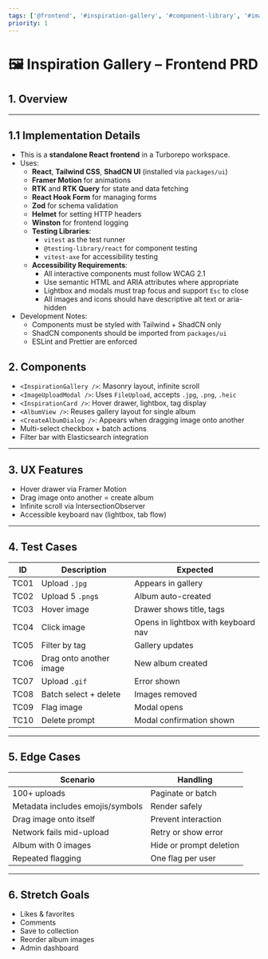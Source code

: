 ```yaml
---
tags: ['@frontend', '#inspiration-gallery', '#component-library', '#image-upload', '#responsive', '#accessibility', '#dragdrop', '#elasticsearch', '#animation']
priority: 1
---
```


# 🖼️ Inspiration Gallery – Frontend PRD

## 1. Overview
---


## 1.1 Implementation Details

- This is a **standalone React frontend** in a Turborepo workspace.
- Uses:
  - **React**, **Tailwind CSS**, **ShadCN UI** (installed via `packages/ui`)
  - **Framer Motion** for animations
  - **RTK** and **RTK Query** for state and data fetching
  - **React Hook Form** for managing forms
  - **Zod** for schema validation
  - **Helmet** for setting HTTP headers
  - **Winston** for frontend logging
  - **Testing Libraries**:
    - `vitest` as the test runner
    - `@testing-library/react` for component testing
    - `vitest-axe` for accessibility testing
  - **Accessibility Requirements**:
    - All interactive components must follow WCAG 2.1
    - Use semantic HTML and ARIA attributes where appropriate
    - Lightbox and modals must trap focus and support `Esc` to close
    - All images and icons should have descriptive alt text or aria-hidden
- Development Notes:
  - Components must be styled with Tailwind + ShadCN only
  - ShadCN components should be imported from `packages/ui`
  - ESLint and Prettier are enforced
## 2. Components

- `<InspirationGallery />`: Masonry layout, infinite scroll
- `<ImageUploadModal />`: Uses `FileUpload`, accepts `.jpg`, `.png`, `.heic`
- `<InspirationCard />`: Hover drawer, lightbox, tag display
- `<AlbumView />`: Reuses gallery layout for single album
- `<CreateAlbumDialog />`: Appears when dragging image onto another
- Multi-select checkbox + batch actions
- Filter bar with Elasticsearch integration

---

## 3. UX Features

- Hover drawer via Framer Motion
- Drag image onto another = create album
- Infinite scroll via IntersectionObserver
- Accessible keyboard nav (lightbox, tab flow)

---

## 4. Test Cases

| ID | Description | Expected |
|----|-------------|----------|
| TC01 | Upload `.jpg` | Appears in gallery |
| TC02 | Upload 5 `.png`s | Album auto-created |
| TC03 | Hover image | Drawer shows title, tags |
| TC04 | Click image | Opens in lightbox with keyboard nav |
| TC05 | Filter by tag | Gallery updates |
| TC06 | Drag onto another image | New album created |
| TC07 | Upload `.gif` | Error shown |
| TC08 | Batch select + delete | Images removed |
| TC09 | Flag image | Modal opens |
| TC10 | Delete prompt | Modal confirmation shown |

---

## 5. Edge Cases

| Scenario | Handling |
|----------|----------|
| 100+ uploads | Paginate or batch |
| Metadata includes emojis/symbols | Render safely |
| Drag image onto itself | Prevent interaction |
| Network fails mid-upload | Retry or show error |
| Album with 0 images | Hide or prompt deletion |
| Repeated flagging | One flag per user |

---

## 6. Stretch Goals

- Likes & favorites
- Comments
- Save to collection
- Reorder album images
- Admin dashboard
